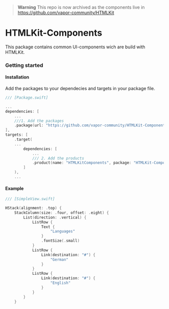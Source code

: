 > **Warning**
> This repo is now archived as the components live in https://github.com/vapor-community/HTMLKit

# HTMLKit-Components

This package contains common UI-components wich are build with HTMLKit.

### Getting started

#### Installation

Add the packages to your dependecies and targets in your package file.

```swift
/// [Package.swift]

...
dependencies: [
    ...
    ///1. Add the packages
    .package(url: "https://github.com/vapor-community/HTMLKit-Components.git", from: "0.1.0")
],
targets: [
    .target( 
    ...
        dependencies: [
            ...
            /// 2. Add the products
            .product(name: "HTMLKitComponents", package: "HTMLKit-Components")
        ]
    ),
    ...
```

#### Example

```swift
/// [SimpleView.swift]

HStack(alignment: .top) {
    StackColumn(size: .four, offset: .eight) {
        List(direction: .vertical) {
            ListRow {
                Text {
                    "Languages"
                }
                .fontSize(.small)
            }
            ListRow {
                Link(destination: "#") {
                    "German"
                }
            }
            ListRow {
                Link(destination: "#") {
                    "English"
                }
            }
        }
    }
```
